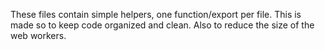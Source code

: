 These files contain simple helpers, one function/export per file.
This is made so to keep code organized and clean. Also to reduce the size of the web workers.

